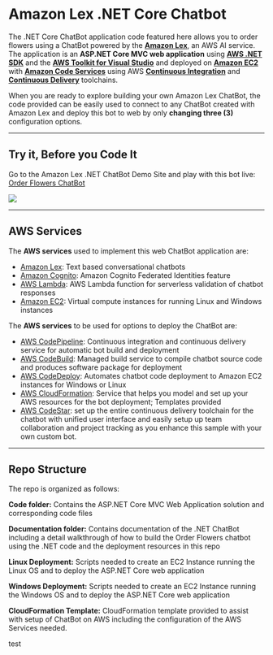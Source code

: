 # **Amazon Lex .NET Core Chatbot**
The .NET Core ChatBot application code featured here allows you to order flowers using a ChatBot powered by the **[Amazon Lex][1]**, an AWS AI service. The application is an **ASP.NET Core MVC web application** using **[AWS .NET SDK][2]** and the **[AWS Toolkit for Visual Studio][3]** and deployed on **[Amazon EC2][4]** with **[Amazon Code Services][5]** using AWS **[Continuous Integration][6]** and **[Continuous Delivery][7]** toolchains.


When you are ready to explore building your own Amazon Lex ChatBot, the code provided can be easily used to connect to any ChatBot created with Amazon Lex and deploy this bot to web by only **changing three (3)** configuration options.


----------
## **Try it, Before you Code It** 

Go to the  Amazon Lex .NET ChatBot Demo Site and play with this bot live: [Order Flowers ChatBot][8]


<img src="https://s3.us-east-2.amazonaws.com/aws-blog-tew-posts/ChatBot-Pic2-small.png"/>


----------

## **AWS Services**

The **AWS services** used to implement this web ChatBot application are: 

 - [Amazon Lex][9]: Text based conversational chatbots 
 - [Amazon Cognito][10]: Amazon Cognito Federated Identities feature 
 - [AWS Lambda][11]: AWS Lambda function for serverless validation of
   chatbot responses
 - [Amazon EC2][12]: Virtual compute instances for
   running Linux and Windows instances

The **AWS services** to be used for options to deploy the ChatBot are: 

 - [AWS CodePipeline][13]: Continuous integration and continuous delivery service for automatic bot build and deployment  
 - [AWS CodeBuild][14]: Managed build service to compile chatbot source code and produces software package for deployment
 - [AWS CodeDeploy][15]: Automates chatbot code deployment to Amazon EC2 instances for Windows or Linux 
 - [AWS CloudFormation][16]: Service that helps you model and set up your AWS resources for the bot deployment; Templates provided
 - [AWS CodeStar][17]: set up the entire continuous delivery toolchain for the chatbot with unified user interface and easily setup up team collaboration and project tracking as you enhance this sample with your own custom bot. 

----------
## **Repo Structure**
The repo is organized as follows:

**Code folder:** Contains the ASP.NET Core MVC Web Application solution and corresponding code files

**Documentation folder:** Contains documentation of the .NET ChatBot including a detail walkthrough of how to build the Order Flowers chatbot using the .NET code and the deployment resources in this repo

**Linux Deployment:** Scripts needed to create an EC2 Instance running the Linux OS and to deploy the ASP.NET Core web application 

**Windows Deployment:** Scripts needed to create an EC2 Instance running the Windows OS and to deploy the ASP.NET Core web application 

**CloudFormation Template:** CloudFormation template provided to assist with setup of ChatBot on AWS including the configuration of the AWS Services needed.


  [1]: http://aws.amazon.com/lex "Amazon Lex"
  [2]: https://aws.amazon.com/sdk-for-net/ "AWS .NET SDK"
  [3]: https://aws.amazon.com/visualstudio/
  [4]: https://aws.amazon.com/ec2 "Amazon EC2"
  [5]: https://aws.amazon.com/products/developer-tools/ "AWS Developer Tools/Code Services"
  [6]: https://aws.amazon.com/devops/continuous-integration/ "Continuous Integration with AWS"
  [7]: https://aws.amazon.com/devops/continuous-delivery/ "Continuous Delivery with AWS"
  [8]: http://aws-dotnet-chatbot-windows-356320664.us-east-1.elb.amazonaws.com/HelloChatBot/ "Amazon Lex .NET Chatbot Demo"
  [9]: https://aws.amazon.com/lex/
  [10]: https://aws.amazon.com/cognito/
  [11]: https://aws.amazon.com/lambda/
  [12]: http://aws.amazon.com/ec2
  [13]: https://aws.amazon.com/codepipeline/ "AWS CodePipeline"
  [14]: https://aws.amazon.com/codebuild/ "AWS CodeBuild"
  [15]: https://aws.amazon.com/codedeploy/ "AWS CodeDeploy"
  [16]: https://aws.amazon.com/cloudformation/ "AWS CloudFormation"
  [17]: https://aws.amazon.com/codestar/ "AWS CodeStar"
  
  test